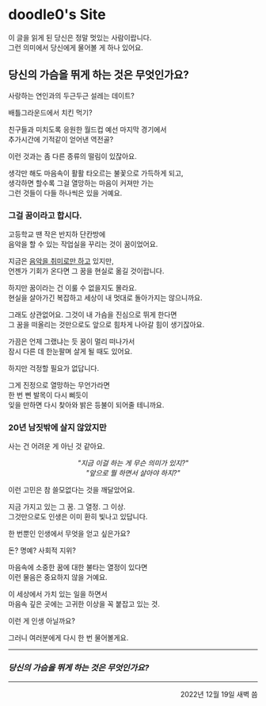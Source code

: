 # doodle0's Site

이 글을 읽게 된 당신은 정말 멋있는 사람이랍니다.\
그런 의미에서 당신에게 물어볼 게 하나 있어요.

## 당신의 가슴을 뛰게 하는 것은 무엇인가요?

사랑하는 연인과의 두근두근 설레는 데이트?

배틀그라운드에서 치킨 먹기?

친구들과 미치도록 응원한 월드컵 예선 마지막 경기에서\
추가시간에 기적같이 얻어낸 역전골?

이런 것과는 좀 다른 종류의 떨림이 있잖아요.

생각만 해도 마음속이 활활 타오르는 불꽃으로 가득하게 되고,\
생각하면 할수록 그걸 열망하는 마음이 커져만 가는\
그런 것들이 다들 하나씩은 있을 거예요.

### 그걸 꿈이라고 합시다.

고등학교 땐 작은 반지하 단칸방에\
음악을 할 수 있는 작업실을 꾸리는 것이 꿈이었어요.

지금은 [음악을 취미로만 하고](https://on.soundcloud.com/egCki) 있지만,\
언젠가 기회가 온다면 그 꿈을 현실로 옮길 것이랍니다.

하지만 꿈이라는 건 이룰 수 없을지도 몰라요.\
현실을 살아가긴 복잡하고 세상이 내 멋대로 돌아가지는 않으니까요.

그래도 상관없어요. 그것이 내 가슴을 진심으로 뛰게 한다면\
그 꿈을 떠올리는 것만으로도 앞으로 힘차게 나아갈 힘이 생기잖아요.

가끔은 언제 그랬냐는 듯 꿈이 멀리 떠나가서\
잠시 다른 데 한눈팔며 살게 될 때도 있어요.

하지만 걱정할 필요가 없답니다.

그게 진정으로 열망하는 무언가라면\
한 번 삔 발목이 다시 삐듯이\
잊을 만하면 다시 찾아와 밝은 등불이 되어줄 테니까요.

### 20년 남짓밖에 살지 않았지만

사는 건 어려운 게 아닌 것 같아요.

<p class="center">
    <em>"지금 이걸 하는 게 무슨 의미가 있지?"<br/>
    "앞으로 뭘 하면서 살아야 하지?"</em>
</p>

이런 고민은 참 쓸모없다는 것을 깨달았어요.

지금 가지고 있는 그 꿈. 그 열정. 그 이상.\
그것만으로도 인생은 이미 환히 빛나고 있답니다.

한 번뿐인 인생에서 무엇을 얻고 싶은가요?

돈? 명예? 사회적 지위?

마음속에 소중한 꿈에 대한 불타는 열정이 있다면\
이런 물음은 중요하지 않을 거예요.

이 세상에서 가치 있는 일을 하면서\
마음속 깊은 곳에는 고귀한 이상을 꼭 붙잡고 있는 것.

이런 게 인생 아닐까요?

그러니 여러분에게 다시 한 번 물어볼게요.

---

### *당신의 가슴을 뛰게 하는 것은 무엇인가요?*

---

<p style="text-align: right">2022년 12월 19일 새벽 씀</p>

<style>
    .center {
        text-align: center;
    }
    .main-content h1 {
        display: none;
    }
    .main-content h2 {
        text-align: center;
    }
    .main-content h3 {
        text-align: center;
        margin-top: 1rem;
    }
    .main-content p {
        padding-left: 10%;
        padding-right: 10%;
    }
</style>